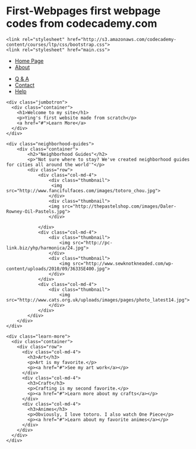First-Webpages
first webpage codes from codecademy.com
==============
<!DOCTYPE html>
<html>

  <head>
    <link href="http://s3.amazonaws.com/codecademy-content/courses/ltp/css/shift.css" rel="stylesheet">
    
    <link rel="stylesheet" href="http://s3.amazonaws.com/codecademy-content/courses/ltp/css/bootstrap.css">
    <link rel="stylesheet" href="main.css">
    
  </head>

  <body>
    <div class="nav">
      <div class="container">
        <ul class="pull-left">
          <li><a href="#">Home Page</a></li>
          <li><a href="#">About</a></li>
        </ul>
        <ul class="pull-right">
          <li><a href="#">Q & A</a></li>
          <li><a href="#">Contact</a></li>
          <li><a href="#">Help</a></li>
        </ul>
      </div>
    </div>

    <div class="jumbotron">
      <div class="container">
        <h1>Welcome to my site</h1>
        <p>Ying's first website made from scratch</p>
        <a href="#">Learn More</a>
      </div>
    </div> 
    
    <div class="neighborhood-guides">
        <div class="container">
            <h2>"Neighborhood Guides"</h2>
            <p>"Not sure where to stay? We've created neighborhood guides for cities all around the world'"</p>
            <div class="row">
                <div class="col-md-4">
                    <div class="thumbnail">
                     <img src="http://www.fancifulfaces.com/images/totoro_chou.jpg">    
                    </div>
                    <div class="thumbnail">
                    <img src="http://thepastelshop.com/images/Daler-Rowney-Oil-Pastels.jpg">    
                    </div>
                    
                </div>
                <div class="col-md-4">
                    <div class="thumbnail">
                        <img src="http://pc-link.biz/yhp/harmonica/24.jpg">
                    </div>
                    <div class="thumbnail">
                        <img src="http://www.sewknotkneaded.com/wp-content/uploads/2010/09/3633SE400.jpg">
                    </div>
                </div>
                <div class="col-md-4">
                    <div class="thumbnail">
                        <img src="http://www.cats.org.uk/uploads/images/pages/photo_latest14.jpg">
                    </div>
                </div>
            </div>
        </div>
    </div>

    <div class="learn-more">
	  <div class="container">
		<div class="row">
	      <div class="col-md-4">
			<h3>Art</h3>
			<p>Art is my favorite.</p>
			<p><a href="#">See my art work</a></p>
	      </div>
		  <div class="col-md-4">
			<h3>Craft</h3>
			<p>Crafting is my second favorite.</p>
			<p><a href="#">Learn more about my crafts</a></p>
		  </div>
		  <div class="col-md-4">
			<h3>Animes</h3>
			<p>Obviously, I love totoro. I also watch One Piece</p>
			<p><a href="#">Learn about my favorite animes</a></p>
		  </div>
	    </div>
	  </div>
	</div>
  </body>
</html>
